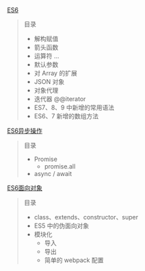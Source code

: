 [ES6](https://github.com/liuyib/study-note/blob/master/JavaScript/ES6/ES6.md)

> 目录
> - 解构赋值
> - 箭头函数
> - 运算符 ...
> - 默认参数
> - 对 Array 的扩展
> - JSON 对象
> - 对象代理
> - 迭代器 @@iterator
> - ES7、8、9 中新增的常用语法
> - ES6、7 新增的数组方法

[ES6异步操作](https://github.com/liuyib/study-note/blob/master/JavaScript/ES6/ES6-%E5%BC%82%E6%AD%A5%E6%93%8D%E4%BD%9C.md)

> 目录
> - Promise
>   - promise.all
> - async / await

[ES6面向对象](https://github.com/liuyib/study-note/blob/master/JavaScript/ES6/ES6-%E9%9D%A2%E5%90%91%E5%AF%B9%E8%B1%A1.md)

> 目录
> - class、extends、constructor、super
> - ES5 中的伪面向对象
> - 模块化
>     - 导入
>     - 导出
>     - 简单的 webpack 配置
